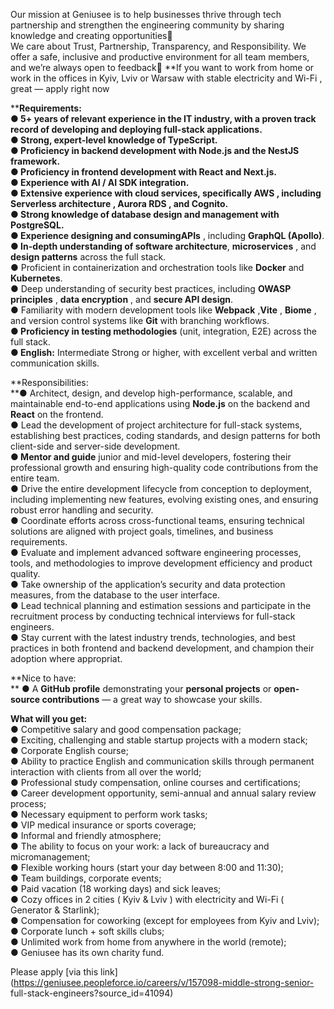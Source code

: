 Our mission at Geniusee is to help businesses thrive through tech partnership
and strengthen the engineering community by sharing knowledge and creating
opportunities🌿  
We care about Trust, Partnership, Transparency, and Responsibility. We offer a
safe, inclusive and productive environment for all team members, and we’re
always open to feedback💜 **If you want to work from home or work in the
offices in Kyiv, Lviv or Warsaw with stable electricity and Wi-Fi , great —
apply right now  
  
****Requirements:  
******●** 5+ years** of relevant experience in the IT industry, with a proven
track record of developing and deploying **full-stack applications**.  
****●**** Strong, expert-level knowledge of **TypeScript**.  
****●**** Proficiency in backend development with **Node.js** and the
**NestJS** framework.  
****●**** Proficiency in frontend development with **React** and **Next.js**.  
****●**** Experience with AI / AI SDK integration.  
****●**** Extensive experience with cloud services, specifically **AWS** ,
including **Serverless architecture** , **Aurora RDS** , and **Cognito**.  
****●**** Strong knowledge of database design and management with
**PostgreSQL**.  
****●**** Experience designing and consuming**APIs** , including **GraphQL
(Apollo)**.  
****●** In-depth understanding of software architecture**, **microservices** ,
and **design patterns** across the full stack.  
****●**** Proficient in containerization and orchestration tools like
**Docker** and **Kubernetes**.  
****●**** Deep understanding of security best practices, including **OWASP
principles** , **data encryption** , and **secure API design**.  
****●**** Familiarity with modern development tools like **Webpack** ,**Vite**
, **Biome** , and version control systems like **Git** with branching
workflows.  
****●** Proficiency in testing methodologies** (unit, integration, E2E) across
the full stack.  
****●** English:** Intermediate Strong or higher, with excellent verbal and
written communication skills.

**Responsibilities:  
******●**** Architect, design, and develop high-performance, scalable, and
maintainable end-to-end applications using **Node.js** on the backend and
**React** on the frontend.  
****●**** Lead the development of project architecture for full-stack systems,
establishing best practices, coding standards, and design patterns for both
client-side and server-side development.  
****●** Mentor and guide** junior and mid-level developers, fostering their
professional growth and ensuring high-quality code contributions from the
entire team.  
****●**** Drive the entire development lifecycle from conception to
deployment, including implementing new features, evolving existing ones, and
ensuring robust error handling and security.  
****●**** Coordinate efforts across cross-functional teams, ensuring technical
solutions are aligned with project goals, timelines, and business
requirements.  
****●**** Evaluate and implement advanced software engineering processes,
tools, and methodologies to improve development efficiency and product
quality.  
****●**** Take ownership of the application’s security and data protection
measures, from the database to the user interface.  
****●**** Lead technical planning and estimation sessions and participate in
the recruitment process by conducting technical interviews for full-stack
engineers.  
****●**** Stay current with the latest industry trends, technologies, and best
practices in both frontend and backend development, and champion their
adoption where appropriat.  
  
**Nice to have:  
** ● A **GitHub profile** demonstrating your **personal projects** or **open-
source contributions** — a great way to showcase your skills.  
  
**What will you get:**  
● Competitive salary and good compensation package;  
● Exciting, challenging and stable startup projects with a modern stack;  
● Corporate English course;  
● Ability to practice English and communication skills through permanent
interaction with clients from all over the world;  
● Professional study compensation, online courses and certifications;  
● Career development opportunity, semi-annual and annual salary review
process;  
● Necessary equipment to perform work tasks;  
● VIP medical insurance or sports coverage;  
● Informal and friendly atmosphere;  
● The ability to focus on your work: a lack of bureaucracy and
micromanagement;  
● Flexible working hours (start your day between 8:00 and 11:30);  
● Team buildings, corporate events;  
● Paid vacation (18 working days) and sick leaves;  
● Cozy offices in 2 cities ( Kyiv & Lviv ) with electricity and Wi-Fi (
Generator & Starlink);  
● Compensation for coworking (except for employees from Kyiv and Lviv);  
● Corporate lunch + soft skills clubs;  
● Unlimited work from home from anywhere in the world (remote);  
● Geniusee has its own charity fund.

Please apply [via this
link](https://geniusee.peopleforce.io/careers/v/157098-middle-strong-senior-
full-stack-engineers?source_id=41094)